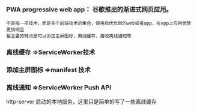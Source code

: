 ### PWA progressive web app： 谷歌推出的渐进式网页应用。
    不是指一项技术，而是多个前端技术的集合，使用后优化后的web或者app，在app上应用优势更加明显
    最主要的特点是可以添加主屏图标，离线缓存，接收离线通知等
### 离线缓存  =>ServiceWorker技术

### 添加主屏图标 =>manifest 技术

### 离线通知 =>ServiceWorker Push API 

http-server 启动的本地服务，这里只是简单的写了一些离线缓存